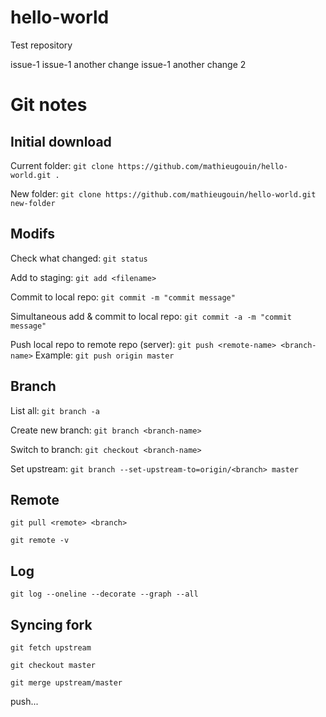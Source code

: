 # hello-world
Test repository

issue-1
issue-1 another change
issue-1 another change 2

# Git notes

## Initial download
Current folder:
`git clone https://github.com/mathieugouin/hello-world.git .`

New folder:
`git clone https://github.com/mathieugouin/hello-world.git new-folder`

## Modifs
Check what changed:
`git status`

Add to staging:
`git add <filename>`

Commit to local repo:
`git commit -m "commit message"`

Simultaneous add & commit to local repo:
`git commit -a -m "commit message"`

Push local repo to remote repo (server):
`git push <remote-name> <branch-name>`  Example: `git push origin master`

## Branch
List all:
`git branch -a`

Create new branch:
`git branch <branch-name>`

Switch to branch:
`git checkout <branch-name>`

Set upstream:
`git branch --set-upstream-to=origin/<branch> master`

## Remote
`git pull <remote> <branch>`

`git remote -v`

## Log
`git log --oneline --decorate --graph --all`

## Syncing fork
`git fetch upstream`

`git checkout master`

`git merge upstream/master`

push...
